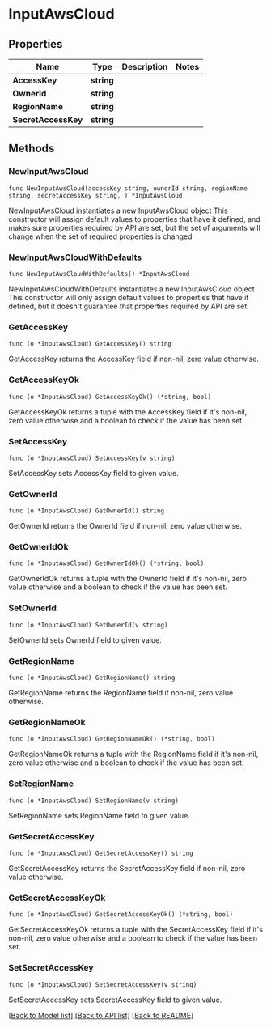 # InputAwsCloud

## Properties

Name | Type | Description | Notes
------------ | ------------- | ------------- | -------------
**AccessKey** | **string** |  | 
**OwnerId** | **string** |  | 
**RegionName** | **string** |  | 
**SecretAccessKey** | **string** |  | 

## Methods

### NewInputAwsCloud

`func NewInputAwsCloud(accessKey string, ownerId string, regionName string, secretAccessKey string, ) *InputAwsCloud`

NewInputAwsCloud instantiates a new InputAwsCloud object
This constructor will assign default values to properties that have it defined,
and makes sure properties required by API are set, but the set of arguments
will change when the set of required properties is changed

### NewInputAwsCloudWithDefaults

`func NewInputAwsCloudWithDefaults() *InputAwsCloud`

NewInputAwsCloudWithDefaults instantiates a new InputAwsCloud object
This constructor will only assign default values to properties that have it defined,
but it doesn't guarantee that properties required by API are set

### GetAccessKey

`func (o *InputAwsCloud) GetAccessKey() string`

GetAccessKey returns the AccessKey field if non-nil, zero value otherwise.

### GetAccessKeyOk

`func (o *InputAwsCloud) GetAccessKeyOk() (*string, bool)`

GetAccessKeyOk returns a tuple with the AccessKey field if it's non-nil, zero value otherwise
and a boolean to check if the value has been set.

### SetAccessKey

`func (o *InputAwsCloud) SetAccessKey(v string)`

SetAccessKey sets AccessKey field to given value.


### GetOwnerId

`func (o *InputAwsCloud) GetOwnerId() string`

GetOwnerId returns the OwnerId field if non-nil, zero value otherwise.

### GetOwnerIdOk

`func (o *InputAwsCloud) GetOwnerIdOk() (*string, bool)`

GetOwnerIdOk returns a tuple with the OwnerId field if it's non-nil, zero value otherwise
and a boolean to check if the value has been set.

### SetOwnerId

`func (o *InputAwsCloud) SetOwnerId(v string)`

SetOwnerId sets OwnerId field to given value.


### GetRegionName

`func (o *InputAwsCloud) GetRegionName() string`

GetRegionName returns the RegionName field if non-nil, zero value otherwise.

### GetRegionNameOk

`func (o *InputAwsCloud) GetRegionNameOk() (*string, bool)`

GetRegionNameOk returns a tuple with the RegionName field if it's non-nil, zero value otherwise
and a boolean to check if the value has been set.

### SetRegionName

`func (o *InputAwsCloud) SetRegionName(v string)`

SetRegionName sets RegionName field to given value.


### GetSecretAccessKey

`func (o *InputAwsCloud) GetSecretAccessKey() string`

GetSecretAccessKey returns the SecretAccessKey field if non-nil, zero value otherwise.

### GetSecretAccessKeyOk

`func (o *InputAwsCloud) GetSecretAccessKeyOk() (*string, bool)`

GetSecretAccessKeyOk returns a tuple with the SecretAccessKey field if it's non-nil, zero value otherwise
and a boolean to check if the value has been set.

### SetSecretAccessKey

`func (o *InputAwsCloud) SetSecretAccessKey(v string)`

SetSecretAccessKey sets SecretAccessKey field to given value.



[[Back to Model list]](../README.md#documentation-for-models) [[Back to API list]](../README.md#documentation-for-api-endpoints) [[Back to README]](../README.md)


